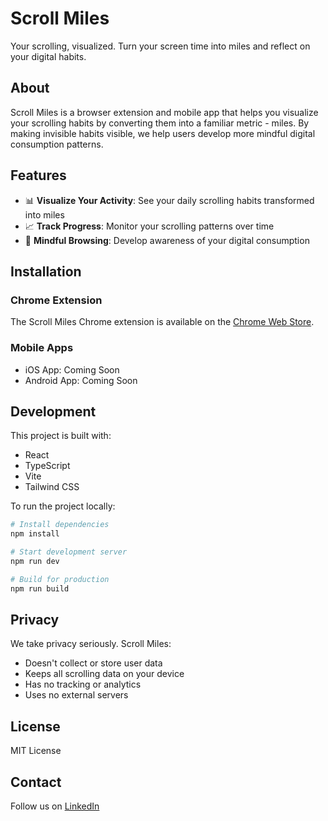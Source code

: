 # Scroll Miles

Your scrolling, visualized. Turn your screen time into miles and reflect on your digital habits.

## About

Scroll Miles is a browser extension and mobile app that helps you visualize your scrolling habits by converting them into a familiar metric - miles. By making invisible habits visible, we help users develop more mindful digital consumption patterns.

## Features

- 📊 **Visualize Your Activity**: See your daily scrolling habits transformed into miles
- 📈 **Track Progress**: Monitor your scrolling patterns over time
- 🧠 **Mindful Browsing**: Develop awareness of your digital consumption

## Installation

### Chrome Extension
The Scroll Miles Chrome extension is available on the [Chrome Web Store](https://chromewebstore.google.com/detail/scroll-miles/kdeibhcngffpofgiaglnbhfpiocffihh).

### Mobile Apps
- iOS App: Coming Soon
- Android App: Coming Soon

## Development

This project is built with:
- React
- TypeScript
- Vite
- Tailwind CSS

To run the project locally:

```bash
# Install dependencies
npm install

# Start development server
npm run dev

# Build for production
npm run build
```

## Privacy

We take privacy seriously. Scroll Miles:
- Doesn't collect or store user data
- Keeps all scrolling data on your device
- Has no tracking or analytics
- Uses no external servers

## License

MIT License

## Contact

Follow us on [LinkedIn](https://www.linkedin.com/company/scroll-miles/)